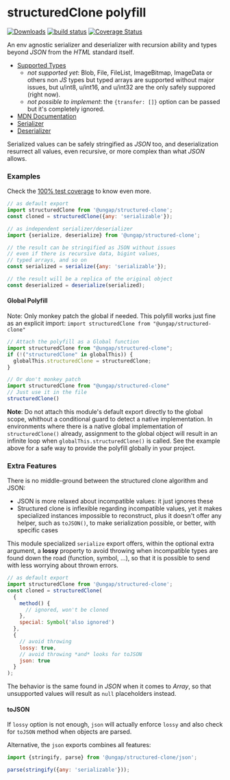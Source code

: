 # structuredClone polyfill

[![Downloads](https://img.shields.io/npm/dm/@ungap/structured-clone.svg)](https://www.npmjs.com/package/@ungap/structured-clone) [![build status](https://github.com/ungap/structured-clone/actions/workflows/node.js.yml/badge.svg)](https://github.com/ungap/structured-clone/actions) [![Coverage Status](https://coveralls.io/repos/github/ungap/structured-clone/badge.svg?branch=main)](https://coveralls.io/github/ungap/structured-clone?branch=main)

An env agnostic serializer and deserializer with recursion ability and types beyond *JSON* from the *HTML* standard itself.

  * [Supported Types](https://developer.mozilla.org/en-US/docs/Web/API/Web_Workers_API/Structured_clone_algorithm#supported_types)
    * *not supported yet*: Blob, File, FileList, ImageBitmap, ImageData or others non *JS* types but typed arrays are supported without major issues, but u/int8, u/int16, and u/int32 are the only safely suppored (right now).
    * *not possible to implement*: the `{transfer: []}` option can be passed but it's completely ignored.
  * [MDN Documentation](https://developer.mozilla.org/en-US/docs/Web/API/structuredClone)
  * [Serializer](https://html.spec.whatwg.org/multipage/structured-data.html#structuredserializeinternal)
  * [Deserializer](https://html.spec.whatwg.org/multipage/structured-data.html#structureddeserialize)

Serialized values can be safely stringified as *JSON* too, and deserialization resurrect all values, even recursive, or more complex than what *JSON* allows.


### Examples

Check the [100% test coverage](./test/index.js) to know even more.

```js
// as default export
import structuredClone from '@ungap/structured-clone';
const cloned = structuredClone({any: 'serializable'});

// as independent serializer/deserializer
import {serialize, deserialize} from '@ungap/structured-clone';

// the result can be stringified as JSON without issues
// even if there is recursive data, bigint values,
// typed arrays, and so on
const serialized = serialize({any: 'serializable'});

// the result will be a replica of the original object
const deserialized = deserialize(serialized);
```

#### Global Polyfill
Note: Only monkey patch the global if needed. This polyfill works just fine as an explicit import: `import structuredClone from "@ungap/structured-clone"`
```js
// Attach the polyfill as a Global function
import structuredClone from "@ungap/structured-clone";
if (!("structuredClone" in globalThis)) {
  globalThis.structuredClone = structuredClone;
}

// Or don't monkey patch
import structuredClone from "@ungap/structured-clone"
// Just use it in the file
structuredClone()
```

**Note**: Do not attach this module's default export directly to the global scope, whithout a conditional guard to detect a native implementation. In environments where there is a native global implementation of `structuredClone()` already, assignment to the global object will result in an infinite loop when `globalThis.structuredClone()` is called. See the example above for a safe way to provide the polyfill globally in your project.

### Extra Features

There is no middle-ground between the structured clone algorithm and JSON:

  * JSON is more relaxed about incompatible values: it just ignores these
  * Structured clone is inflexible regarding incompatible values, yet it makes specialized instances impossible to reconstruct, plus it doesn't offer any helper, such as `toJSON()`, to make serialization possible, or better, with specific cases

This module specialized `serialize` export offers, within the optional extra argument, a **lossy** property to avoid throwing when incompatible types are found down the road (function, symbol, ...), so that it is possible to send with less worrying about thrown errors.

```js
// as default export
import structuredClone from '@ungap/structured-clone';
const cloned = structuredClone(
  {
    method() {
      // ignored, won't be cloned
    },
    special: Symbol('also ignored')
  },
  {
    // avoid throwing
    lossy: true,
    // avoid throwing *and* looks for toJSON
    json: true
  }
);
```

The behavior is the same found in *JSON* when it comes to *Array*, so that unsupported values will result as `null` placeholders instead.

#### toJSON

If `lossy` option is not enough, `json` will actually enforce `lossy` and also check for `toJSON` method when objects are parsed.

Alternative, the `json` exports combines all features:

```js
import {stringify, parse} from '@ungap/structured-clone/json';

parse(stringify({any: 'serializable'}));
```
